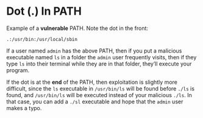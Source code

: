 # Dot (.) In PATH

Example of a **vulnerable** PATH. Note the dot in the front:

```
.:/usr/bin:/usr/local/sbin
```

If a user named `admin` has the above PATH, then if you put a malicious executable named `ls` in a folder the `admin` user frequently visits, then if they type `ls` into their terminal while they are in that folder, they’ll execute your program.

If the dot is at the **end** of the PATH, then exploitation is slightly more difficult, since the `ls` executable in `/usr/bin/ls` will be found before `./ls` is found, and `/usr/bin/ls` will be executed instead of your malicious `./ls`. In that case, you can add a `./sl` executable and hope that the `admin` user makes a typo.
